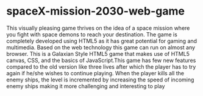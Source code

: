 # spaceX-mission-2030-web-game
This visually pleasing game thrives on the idea of a space mission where you fight with space demons to reach your destination. The game is completely developed using HTML5 as it has great potential for gaming and multimedia. Based on the web technology this game can run on almost any browser. 
This is a Galaxian Style HTML5 game that makes use of HTML5 canvas, CSS, and the basics of JavaScript.This game has few new features compared to the old version like three lives after which the player has to try again if he/she wishes to continue playing. When the player kills all the enemy ships, the level is incremented by increasing the speed of incoming enemy ships making it more challenging and interesting to play


